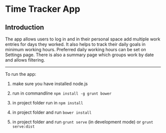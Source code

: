 Time Tracker App
====

Introduction
----
The app allows users to log in and in their personal space add multiple work entries for days they worked.
It also helps to track their daily goals in minimum working hours. 
Preferred daily working hours can be set on Settings page.
There is also a summary page which groups work by date and allows filtering.


----
To run the app:

1) make sure you have installed node.js

2) run in commandline `npm install -g grunt bower`

3) in project folder run in `npm install`

4) in project folder and run `bower install`

5) in project folder and run `grunt serve` (in development mode) or `grunt serve:dist`


